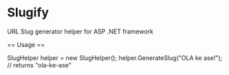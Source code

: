 Slugify
=======

URL Slug generator helper for ASP .NET framework

== Usage ==

 SlugHelper helper = new SlugHelper();
 helper.GenerateSlug("OLA ke ase!"); // returns "ola-ke-ase"

